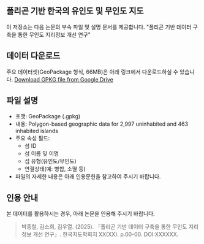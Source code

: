 ## 폴리곤 기반 한국의 유인도 및 무인도 지도
이 저장소는 다음 논문의 부속 파일 및 설명 문서를 제공합니다.
"폴리곤 기반 데이터 구축을 통한 무인도 지리정보 개선 연구"

## 데이터 다운로드
주요 데이터셋(GeoPackage 형식, 66MB)은 아래 링크에서 다운로드하실 수 있습니다.
[Download GPKG file from Google Drive]([https://drive.google.com/file/d/1AbCDEfgHIJklMNOPQRstuVWXYZ/view?usp=sharing](https://drive.google.com/file/d/1GfRtbWcl6iTL9EFdhAb89-TKLTYWUko2/view?usp=drive_link))

## 파일 설명
- 포맷: GeoPackage (.gpkg)
- 내용: Polygon-based geographic data for 2,997 uninhabited and 463 inhabited islands
- 주요 속성 필드:
  - 섬 ID
  - 섬 이름 및 이명
  - 섬 유형(유인도/무인도)
  - 연결상태(예: 병합, 소멸 등)
 - 파일의 자세한 내용은 아래 인용문헌을 참고하여 주시기 바랍니다.

## 인용 안내
본 데이터를 활용하시는 경우, 아래 논문을 인용해 주시기 바랍니다.
> 박종철, 김소희, 김우열. (2025). 「폴리곤 기반 데이터 구축을 통한 무인도 지리정보 개선 연구」. 한국지도학회지 XX(XX). p.00-00. DOI:XXXXXX.
